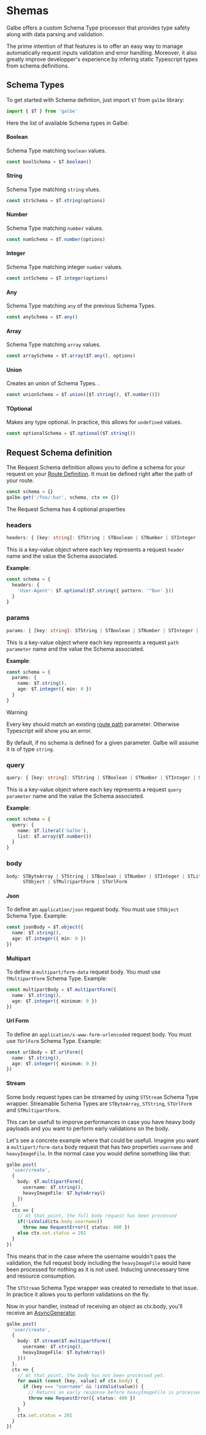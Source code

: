 # Shemas

Galbe offers a custom Schema Type processor that provides type safety along with data parsing and validation.

The prime intention of that features is to offer an easy way to manage automatically request inputs validation and error handling. Moreover, it also greatly improve developper's experience by infering static Typescript types from schema definitions.

## Schema Types

To get started with Schema defintion, just import `$T` from `galbe` library:

```js
import { $T } from 'galbe'
```

Here the list of available Schema types in Galbe:

#### Boolean

Schema Type matching `boolean` values.

```ts
const boolSchema = $T.boolean()
```

#### String

Schema Type matching `string` vlues.

```ts
const strSchema = $T.string(options)
```

#### Number

Schema Type matching `number` values.

```ts
const numSchema = $T.number(options)
```

#### Integer

Schema Type matching integer `number` values.

```ts
const intSchema = $T.integer(options)
```

#### Any

Schema Type matching `any` of the previous Schema Types.

```ts
const anySchema = $T.any()
```

#### Array

Schema Type matching `array` values.

```ts
const arraySchema = $T.array($T.any(), options)
```

#### Union

Creates an union of Schema Types. .

```ts
const unionSchema = $T.union([$T.string(), $T.number()])
```

#### TOptional

Makes any type optional. In practice, this allows for `undefined` values.

```ts
const optionalSchema = $T.optional($T.string())
```

## Request Schema definition

The Request Schema definition allows you to define a schema for your request on your [Route Definition](routes.md#route-defintion). It must be defined right after the path of your route.

```js
const schema = {}
galbe.get('/foo/:bar', schema, ctx => {})
```

The Request Schema has 4 optional properties

### headers

```ts
headers: { [key: string]: STString | STBoolean | STNumber | STInteger | STLiteral }
```

This is a key-value object where each key represents a request `header` name and the value the Schema associated.

**Example**:

```ts
const schema = {
  headers: {
    'User-Agent': $T.optional($T.string({ pattern: '^Bun' }))
  }
}
```

### params

```ts
params: { [key: string]: STString | STBoolean | STNumber | STInteger | STLiteral }
```

This is a key-value object where each key represents a request `path parameter` name and the value the Schema associated.

**Example**:

```ts
const schema = {
  params: {
    name: $T.string(),
    age: $T.integer({ min: 0 })
  }
}
```

> [!WARNING]
> Every key should match an existing [route path](routes.md#route-defintion) parameter. Otherwise Typescript will show you an error.
>
> By default, if no schema is defined for a given parameter. Galbe will assume it is of type `string`.

### query

```ts
query: { [key: string]: STString | STBoolean | STNumber | STInteger | STLiteral }
```

This is a key-value object where each key represents a request `query parameter` name and the value the Schema associated.

**Example**:

```ts
const schema = {
  query: {
    name: $T.literal('Galbe'),
    list: $T.array($T.number())
  }
}
```

### body

<!-- prettier-ignore -->
```ts
body: STByteArray | STString | STBoolean | STNumber | STInteger | STLiteral | 
      STObject | STMulripartForm | STUrlForm
```

#### Json

To define an `application/json` request body. You must use `STObject` Schema Type. Example:

```ts
const jsonBody = $T.object({
  name: $T.string(),
  age: $T.integer({ min: 0 })
})
```

#### Multipart

To define a `multipart/form-data` request body. You must use `TMultipartForm` Schema Type. Example:

```ts
const multipartBody = $T.multipartForm({
  name: $T.string(),
  age: $T.integer({ minimum: 0 })
})
```

#### Url Form

To define an `application/x-www-form-urlencoded` request body. You must use `TUrlForm` Schema Type. Example:

```ts
const urlBody = $T.urlForm({
  name: $T.string(),
  age: $T.integer({ minimum: 0 })
})
```

#### Stream

Some body request types can be streamed by using `STStream` Schema Type wrapper. Streamable Schema Types are `STByteArray`, `STString`, `STUrlForm` and `STMultipartForm`.

This can be usefull to imporve performances in case you have heavy body payloads and you want to perform early validations on the body.

Let's see a concrete example where that could be usefull. Imagine you want a `multipart/form-data` body request that has two properties `username` and `heavyImageFile`. In the normal case you would define something like that:

```ts
galbe.post(
  'user/create',
  {
    body: $T.multipartForm({
      username: $T.string(),
      heavyImageFile: $T.byteArray()
    })
  },
  ctx => {
    // At that point, the full body request has been processed
    if(!isValid(ctx.body.username))
      throw new RequestError({ status: 400 })
    else ctx.set.status = 201
  }
})
```

This means that in the case where the username wouldn't pass the validation, the full request body including the `heavyImageFile` would have been processed for nothing as it is not used. Inducing unnecessary time and resource consumption.

The `STStream` Schema Type wrapper was created to remediate to that issue. In practice it allows you to perform validations on the fly.

Now in your handler, instead of receiving an object as ctx.body, you'll receive an [AsyncGenerator](https://developer.mozilla.org/en-US/docs/Web/JavaScript/Reference/Global_Objects/AsyncGenerator).

```ts
galbe.post(
  'user/create',
  {
    body: $T.stream($T.multipartForm({
      username: $T.string(),
      heavyImageFile: $T.byteArray()
    }))
  },
  ctx => {
    // At that point, the body has not been processed yet.
    for await (const [key, value] of ctx.body) {
      if (key === "username" && !isValid(value)) {
        // Returns an early response before heavyImageFile is processed
        throw new RequestError({ status: 400 })
      }
    }
    ctx.set.status = 201
  }
})
```
